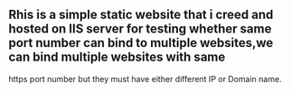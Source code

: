## Rhis is a simple static website that i creed and hosted on IIS server for testing whether same port number can bind to multiple websites,we can bind multiple websites with same 
https port number but they must have either different IP or Domain name.
